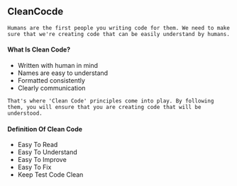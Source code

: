 ## CleanCocde

```
Humans are the first people you writing code for them. We need to make sure that we're creating code that can be easily understand by humans. 
```
#### What Is Clean Code?

* Written with human in mind                                              
* Names are easy to understand                                            
* Formatted consistently                                               
* Clearly communication

```
That's where 'Clean Code' principles come into play. By following them, you will ensure that you are creating code that will be understood.
```

#### Definition Of Clean Code

* Easy To Read
* Easy To Understand
* Easy To Improve
* Easy To Fix
* Keep Test Code Clean

